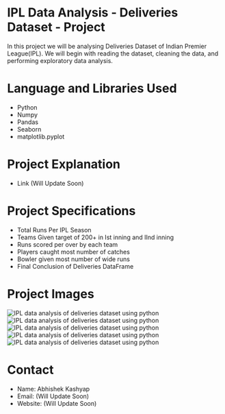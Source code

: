 # IPL Data Analysis - Deliveries Dataset - Project
In this project we will be analysing Deliveries Dataset of Indian Premier League(IPL). We will begin with reading the dataset, cleaning the data, and performing exploratory data analysis.

# Language and Libraries Used
- Python
- Numpy
- Pandas
- Seaborn
- matplotlib.pyplot

# Project Explanation
- Link (Will Update Soon)

# Project Specifications
- Total Runs Per IPL Season
- Teams Given target of 200+ in Ist inning and IInd inning
- Runs scored per over by each team
- Players caught most number of catches
- Bowler given most number of wide runs
- Final Conclusion of Deliveries DataFrame

# Project Images

<img src="https://1.bp.blogspot.com/-k7J0H8owztQ/YLTrldDTUgI/AAAAAAAAEPI/PRuUgPAeVdsF46wN-w8M8LIQyUKkhgYSgCLcBGAsYHQ/w640-h244/Deliveries%2B5.png" alt="IPL data analysis of deliveries dataset using python">

<img src="https://1.bp.blogspot.com/-Y02QYnykFyU/YLTrlP8oEII/AAAAAAAAEPE/vYr7pUOd2a4hgU9rSpkA9BHt641NhEgHQCLcBGAsYHQ/w640-h242/Deliveries%2B4.png" alt="IPL data analysis of deliveries dataset using python">

<img src="https://1.bp.blogspot.com/--_aoZUOyKN4/YLTrkGANRwI/AAAAAAAAEPA/RFZiXydcIfEiYndUrT8AHgYtff9Q4sLNwCLcBGAsYHQ/w640-h222/Deliveries%2B3.png" alt="IPL data analysis of deliveries dataset using python">

<img src="https://1.bp.blogspot.com/-rl4KNjGBnCg/YLTrkVj34NI/AAAAAAAAEO4/7_va6-nD-dgZoAAc8eJFG8J9k4ba0jY6QCLcBGAsYHQ/w640-h236/Deliveries%2B2.png" alt="IPL data analysis of deliveries dataset using python">

<img src="https://1.bp.blogspot.com/-6lPH-OonxV0/YLTrkITrLcI/AAAAAAAAEO8/Rh8ErVnLlQEAZzPsjdplyRbATWCl9XlEwCLcBGAsYHQ/w640-h228/Deliveries%2B1.png" alt="IPL data analysis of deliveries dataset using python">

# Contact
- Name: Abhishek Kashyap
- Email: (Will Update Soon)
- Website: (Will Update Soon)
